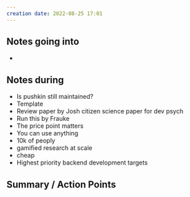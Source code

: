 ```yaml
---
creation date: 2022-08-25 17:01
---
```



## Notes going into
- 

## Notes during
- Is pushkin still maintained?
- Template
- Review paper by Josh citizen science paper for dev psych
- Run this by Frauke
- The price point matters
- You can use anything
- 10k of peoply 
- gamified research at scale
- cheap
- Highest priority backend development targets

## Summary / Action Points
